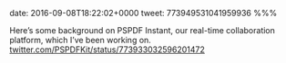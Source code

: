 date: 2016-09-08T18:22:02+0000
tweet: 773949531041959936
%%%

Here’s some background on PSPDF Instant, our real-time collaboration platform, which I’ve been working on. [twitter.com/PSPDFKit/status/773933032596201472](https://twitter.com/PSPDFKit/status/773933032596201472)
